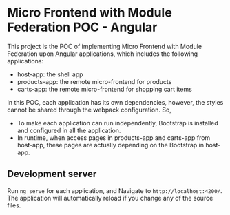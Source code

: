 # Micro Frontend with Module Federation POC - Angular

This project is the POC of implementing Micro Frontend with Module Federation upon Angular applications, which includes the following applications:

* host-app: the shell app
* products-app: the remote micro-frontend for products
* carts-app: the remote micro-frontend for shopping cart items

In this POC, each application has its own dependencies, however, the styles cannot be shared through the webpack configuration. So,

* To make each application can run independently, Bootstrap is installed and configured in all the application.
* In runtime, when access pages in products-app and carts-app from host-app, these pages are actually depending on the Bootstrap in host-app.

## Development server

Run `ng serve` for each application, and Navigate to `http://localhost:4200/`. The application will automatically reload if you change any of the source files.
